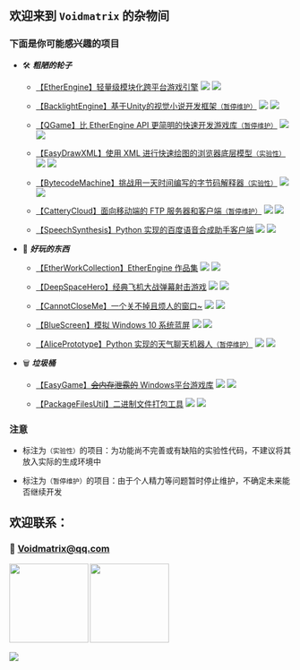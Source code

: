 ## 欢迎来到 `Voidmatrix` 的杂物间

### 下面是你可能感兴趣的项目

+ 🛠 ***粗陋的轮子***

    - [【EtherEngine】轻量级模块化跨平台游戏引擎](https://github.com/VoidmatrixHeathcliff/EtherEngine)
    [![](https://img.shields.io/github/stars/VoidmatrixHeathcliff/EtherEngine.svg?&label=★&labelColor=orange&color=yellow)](https://github.com/VoidmatrixHeathcliff/EtherEngine/stargazers)
    [![](https://img.shields.io/github/forks/VoidmatrixHeathcliff/EtherEngine.svg?&label=ி&labelColor=green&color=blue)](https://github.com/VoidmatrixHeathcliff/EtherEngine/network/members)
    
    - [【BacklightEngine】基于Unity的视觉小说开发框架`（暂停维护）`](https://github.com/VoidmatrixHeathcliff/BacklightEngine)
    [![](https://img.shields.io/github/stars/VoidmatrixHeathcliff/BacklightEngine.svg?&label=★&labelColor=orange&color=yellow)](https://github.com/VoidmatrixHeathcliff/BacklightEngine/stargazers)
    [![](https://img.shields.io/github/forks/VoidmatrixHeathcliff/BacklightEngine.svg?&label=ி&labelColor=green&color=blue)](https://github.com/VoidmatrixHeathcliff/BacklightEngine/network/members)

    - [【QGame】比 EtherEngine API 更简明的快速开发游戏库`（暂停维护）`](https://github.com/VoidmatrixHeathcliff/QGame)
    [![](https://img.shields.io/github/stars/VoidmatrixHeathcliff/QGame.svg?&label=★&labelColor=orange&color=yellow)](https://github.com/VoidmatrixHeathcliff/QGame/stargazers)
    [![](https://img.shields.io/github/forks/VoidmatrixHeathcliff/QGame.svg?&label=ி&labelColor=green&color=blue)](https://github.com/VoidmatrixHeathcliff/QGame/network/members)

    - [【EasyDrawXML】使用 XML 进行快速绘图的浏览器底层模型`（实验性）`](https://github.com/VoidmatrixHeathcliff/EasyDrawXML)
    [![](https://img.shields.io/github/stars/VoidmatrixHeathcliff/EasyDrawXML.svg?&label=★&labelColor=orange&color=yellow)](https://github.com/VoidmatrixHeathcliff/EasyDrawXML/stargazers)
    [![](https://img.shields.io/github/forks/VoidmatrixHeathcliff/EasyDrawXML.svg?&label=ி&labelColor=green&color=blue)](https://github.com/VoidmatrixHeathcliff/EasyDrawXML/network/members)

    - [【BytecodeMachine】挑战用一天时间编写的字节码解释器`（实验性）`](https://github.com/VoidmatrixHeathcliff/BytecodeMachine)
    [![](https://img.shields.io/github/stars/VoidmatrixHeathcliff/BytecodeMachine.svg?&label=★&labelColor=orange&color=yellow)](https://github.com/VoidmatrixHeathcliff/BytecodeMachine/stargazers)
    [![](https://img.shields.io/github/forks/VoidmatrixHeathcliff/BytecodeMachine.svg?&label=ி&labelColor=green&color=blue)](https://github.com/VoidmatrixHeathcliff/BytecodeMachine/network/members)

    - [【CatteryCloud】面向移动端的 FTP 服务器和客户端`（暂停维护）`](https://github.com/VoidmatrixHeathcliff/CatteryCloud)
    [![](https://img.shields.io/github/stars/VoidmatrixHeathcliff/CatteryCloud.svg?&label=★&labelColor=orange&color=yellow)](https://github.com/VoidmatrixHeathcliff/CatteryCloud/stargazers)
    [![](https://img.shields.io/github/forks/VoidmatrixHeathcliff/CatteryCloud.svg?&label=ி&labelColor=green&color=blue)](https://github.com/VoidmatrixHeathcliff/CatteryCloud/network/members)

    - [【SpeechSynthesis】Python 实现的百度语音合成助手客户端](https://github.com/VoidmatrixHeathcliff/SpeechSynthesis)
    [![](https://img.shields.io/github/stars/VoidmatrixHeathcliff/SpeechSynthesis.svg?&label=★&labelColor=orange&color=yellow)](https://github.com/VoidmatrixHeathcliff/SpeechSynthesis/stargazers)
    [![](https://img.shields.io/github/forks/VoidmatrixHeathcliff/SpeechSynthesis.svg?&label=ி&labelColor=green&color=blue)](https://github.com/VoidmatrixHeathcliff/SpeechSynthesis/network/members)


+ 🎈 ***好玩的东西***

    - [【EtherWorkCollection】EtherEngine 作品集](https://github.com/VoidmatrixHeathcliff/EtherWorkCollection)
    [![](https://img.shields.io/github/stars/VoidmatrixHeathcliff/EtherWorkCollection.svg?&label=★&labelColor=orange&color=yellow)](https://github.com/VoidmatrixHeathcliff/EtherWorkCollection/stargazers)
    [![](https://img.shields.io/github/forks/VoidmatrixHeathcliff/EtherWorkCollection.svg?&label=ி&labelColor=green&color=blue)](https://github.com/VoidmatrixHeathcliff/EtherWorkCollection/network/members)

    - [【DeepSpaceHero】经典飞机大战弹幕射击游戏](https://github.com/VoidmatrixHeathcliff/DeepSpaceHero)
    [![](https://img.shields.io/github/stars/VoidmatrixHeathcliff/DeepSpaceHero.svg?&label=★&labelColor=orange&color=yellow)](https://github.com/VoidmatrixHeathcliff/DeepSpaceHero/stargazers)
    [![](https://img.shields.io/github/forks/VoidmatrixHeathcliff/DeepSpaceHero.svg?&label=ி&labelColor=green&color=blue)](https://github.com/VoidmatrixHeathcliff/DeepSpaceHero/network/members)

    - [【CannotCloseMe】一个关不掉且烦人的窗口~](https://github.com/VoidmatrixHeathcliff/CannotCloseMe)
    [![](https://img.shields.io/github/stars/VoidmatrixHeathcliff/CannotCloseMe.svg?&label=★&labelColor=orange&color=yellow)](https://github.com/VoidmatrixHeathcliff/CannotCloseMe/stargazers)
    [![](https://img.shields.io/github/forks/VoidmatrixHeathcliff/CannotCloseMe.svg?&label=ி&labelColor=green&color=blue)](https://github.com/VoidmatrixHeathcliff/CannotCloseMe/network/members)

    - [【BlueScreen】模拟 Windows 10 系统蓝屏](https://github.com/VoidmatrixHeathcliff/BlueScreen)
    [![](https://img.shields.io/github/stars/VoidmatrixHeathcliff/BlueScreen.svg?&label=★&labelColor=orange&color=yellow)](https://github.com/VoidmatrixHeathcliff/BlueScreen/stargazers)
    [![](https://img.shields.io/github/forks/VoidmatrixHeathcliff/BlueScreen.svg?&label=ி&labelColor=green&color=blue)](https://github.com/VoidmatrixHeathcliff/BlueScreen/network/members)

    - [【AlicePrototype】Python 实现的天气聊天机器人`（暂停维护）`](https://github.com/VoidmatrixHeathcliff/AlicePrototype)
    [![](https://img.shields.io/github/stars/VoidmatrixHeathcliff/AlicePrototype.svg?&label=★&labelColor=orange&color=yellow)](https://github.com/VoidmatrixHeathcliff/AlicePrototype/stargazers)
    [![](https://img.shields.io/github/forks/VoidmatrixHeathcliff/AlicePrototype.svg?&label=ி&labelColor=green&color=blue)](https://github.com/VoidmatrixHeathcliff/AlicePrototype/network/members)

+ 🗑 ***垃圾桶***

    - [【EasyGame】~~会内存泄露的~~ Windows平台游戏库](https://github.com/VoidmatrixHeathcliff/EasyGame)
    [![](https://img.shields.io/github/stars/VoidmatrixHeathcliff/EasyGame.svg?&label=★&labelColor=orange&color=yellow)](https://github.com/VoidmatrixHeathcliff/EasyGame/stargazers)
    [![](https://img.shields.io/github/forks/VoidmatrixHeathcliff/EasyGame.svg?&label=ி&labelColor=green&color=blue)](https://github.com/VoidmatrixHeathcliff/EasyGame/network/members)

    - [【PackageFilesUtil】二进制文件打包工具](https://github.com/VoidmatrixHeathcliff/PackageFilesUtil)
    [![](https://img.shields.io/github/stars/VoidmatrixHeathcliff/PackageFilesUtil.svg?&label=★&labelColor=orange&color=yellow)](https://github.com/VoidmatrixHeathcliff/PackageFilesUtil/stargazers)
    [![](https://img.shields.io/github/forks/VoidmatrixHeathcliff/PackageFilesUtil.svg?&label=ி&labelColor=green&color=blue)](https://github.com/VoidmatrixHeathcliff/PackageFilesUtil/network/members)


### 注意

+ 标注为`（实验性）`的项目：为功能尚不完善或有缺陷的实验性代码，不建议将其放入实际的生成环境中

+ 标注为`（暂停维护）`的项目：由于个人精力等问题暂时停止维护，不确定未来能否继续开发

## 欢迎联系：

### 📧 Voidmatrix@qq.com

<b>
<image src='https://github-readme-stats.vercel.app/api?username=VoidmatrixHeathcliff&show_icons=true&theme=calm' height= 141></image>
</b>
<b>
<image src='https://github-readme-stats.vercel.app/api/top-langs/?username=VoidmatrixHeathcliff&layout=compact&theme=calm ' height= 141></image>
</b>

<image src='https://github-profile-trophy.vercel.app/?username=VoidmatrixHeathcliff&theme=nord'></image>